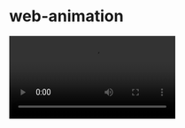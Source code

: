 # web-animation
![Image of Yaktocat](https://github.com/Nishi-Mayekar/web-animation/blob/master/star-gazing/output/music.mp4)
